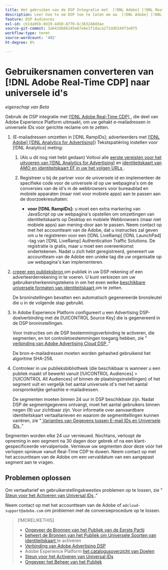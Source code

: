 ```yaml
---
title: Het gebruiken van de DSP Integratie met  [!DNL Adobe] [!DNL Real-time CDP]
description: Leer hoe te om DSP toe te laten om uw  [!DNL Adobe] [!DNL Real-time CDP] eerste-partijsegmenten in te voeren.
feature: DSP Audiences
exl-id: cb1da95b-0d19-4450-8770-6c383248ddae
source-git-commit: 3a641db6b145e67e6e1f1daca271dd524973e075
workflow-type: tm+mt
source-wordcount: '492'
ht-degree: 0%

---
```


# Gebruikersnamen converteren van [!DNL Adobe Real-Time CDP] naar universele id&#39;s

*eigenschap van Beta*

Gebruik de DSP integratie met [  [!DNL Adobe Real-Time CDP] ](https://experienceleague.adobe.com/docs/experience-platform/rtcdp/overview.html), die deel van Adobe Experience Platform uitmaakt, om uw gehakt e-mailadressen in universele IDs voor gerichte reclame om te zetten.

1. (E-mailadressen omzetten in [!DNL RampIDs]<!-- or [!DNL ID5] IDs -->; adverteerders met [[!DNL Adobe] [!DNL Analytics for Advertising]](/help/integrations/analytics/overview.md)) Tekstspatiëring instellen voor [!DNL Analytics] meting:

   1. (Als u dit nog niet hebt gedaan) Voltooi alle [ eerste vereisten voor het uitvoeren van  [!DNL Analytics for Advertising]](/help/integrations/analytics/prerequisites.md) en [ identiteitskaart van AMO en identiteitskaart EF in uw het volgen URLs ](/help/integrations/analytics/ids.md).

   1. Registreer u bij de partner voor de universele id en implementeer de specifieke code voor de universele id op uw webpagina&#39;s om de conversies van de id&#39;s in de webbrowsers voor bureaublad en mobiele apparaten (maar niet voor mobiele apps) aan te passen aan de doorzoekresultaten:

      * **voor [!DNL RampIDs]:** u moet een extra markering van JavaScript op uw webpagina&#39;s opstellen om omzettingen van identiteitskaarts op Desktop en mobiele Webbrowsers (maar niet mobiele apps) aan mening-door aan te passen. Neem contact op met het accountteam van de Adobe, dat u instructies zal geven om u te registreren voor een [!DNL LiveRamp] [!DNL LaunchPad] -tag van [!DNL LiveRamp] Authentication Traffic Solutions. De registratie is gratis, maar u moet een overeenkomst ondertekenen. Nadat u zich hebt geregistreerd, genereert uw accountteam van de Adobe een unieke tag die uw organisatie op uw webpagina&#39;s kan implementeren.

1. [ creeer een publieksbron ](source-manage.md) om publiek in uw DSP rekening of een adverteerderrekening in te voeren. U kunt verkiezen om uw gebruikersherkenningstekens in om het even welke [ beschikbare universele formaten van identiteitskaart ](source-about.md) om te zetten.

   De broninstellingen bevatten een automatisch gegenereerde bronsleutel die u in de volgende stap gebruikt.

1. In Adobe Experience Platform configureert u een Advertising DSP-doelverbinding met de [!UICONTROL Source Key] die is gegenereerd in de DSP broninstellingen.

   Voor instructies om de DSP bestemmingsverbinding te activeren, die segmenten, en tot controletoestemmingen toegang hebben, zie &quot;[ verbinding van Adobe Advertising Cloud DSP ](https://experienceleague.adobe.com/docs/experience-platform/destinations/catalog/advertising/adobe-advertising-cloud-connection.html).&quot;

   De bron-e-mailadressen moeten worden gehashed gebruikend het algoritme SHA-256.

1. Controleer in uw publieksbibliotheek (die beschikbaar is wanneer u een publiek maakt of bewerkt vanuit [!UICONTROL Audiences] > [!UICONTROL All Audiences] of binnen de plaatsingsinstellingen) of het segment vult en vergelijk het aantal universele id&#39;s met het aantal oorspronkelijke gehashte e-mailadressen.

   De segmenten moeten binnen 24 uur in DSP beschikbaar zijn. Nadat DSP de segmentgegevens ontvangt, moet het aantal gebruikers binnen negen (9) uur zichtbaar zijn. Voor informatie over aanvaardbare identiteitskaart vertaaltarieven en waarom de segmenttellingen kunnen variëren, zie &quot;[ Varianties van Gegevens tussen E-mail IDs en Universele IDs ](#universal-ids-data-variances).&quot;

Segmenten worden elke 24 uur vernieuwd. Nochtans, verloopt de opneming in een segment na 30 dagen door gebrek of na een klant-gespecificeerde vervalperiode. Vernieuw uw segmenten door deze vóór het verlopen opnieuw vanuit Real-Time CDP te duwen. Neem contact op met het accountteam van de Adobe om een vervaldatum van een aangepast segment aan te vragen.

## Problemen oplossen

Om vertaaltarief en gebruikerstellingskwesties problemen op te lossen, zie &quot;[ Steun voor het Activeren van Universal IDs ](/help/dsp/audiences/universal-ids.md).&quot;

Neem contact op met het accountteam van de Adobe of `adcloud-support@adobe.com` om problemen met de conversieprocedure op te lossen.

>[!MORELIKETHIS]
>
>* [ Ongeveer de Bronnen van het Publiek van de Eerste Partij ](/help/dsp/audiences/sources/source-about.md)
>* [ beheert de Bronnen van het Publiek om Universele Soorten van identiteitskaart ](source-manage.md) te activeren
>* [ Verbinding van Adobe Advertising DSP ](https://experienceleague.adobe.com/docs/experience-platform/destinations/catalog/advertising/adobe-advertising-cloud-connection.html)
>* Adobe Experience Platform [ het catalogusoverzicht van Doelen ](https://experienceleague.adobe.com/docs/experience-platform/destinations/catalog/overview.html)
>* [ Steun voor het Activeren van Universal IDs ](/help/dsp/audiences/universal-ids.md)
>* [ Ongeveer het Beheer van het Publiek ](/help/dsp/audiences/audience-about.md)
